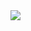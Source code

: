 <img src = "https://user-images.githubusercontent.com/80810148/230893972-4a39eb4b-8882-4e23-9e5e-5d0399369929.png">
